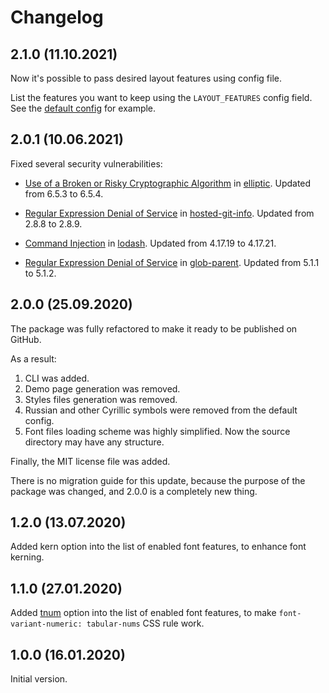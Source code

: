# Changelog

## 2.1.0 (11.10.2021)

Now it's possible to pass desired layout features using config file. 

List the features you want to keep using the `LAYOUT_FEATURES` config field. 
See the [default config](https://github.com/funbox/beatrix/blob/1c645bd42e686eb5818831be86f41003bc56ff0d/lib/default-config.js#L65) for example.


## 2.0.1 (10.06.2021)

Fixed several security vulnerabilities:

- [Use of a Broken or Risky Cryptographic Algorithm](https://github.com/advisories/GHSA-r9p9-mrjm-926w) in [elliptic](https://github.com/indutny/elliptic). Updated from 6.5.3 to 6.5.4.

- [Regular Expression Denial of Service](https://github.com/advisories/GHSA-43f8-2h32-f4cj) in [hosted-git-info](https://github.com/npm/hosted-git-info). Updated from 2.8.8 to 2.8.9.

- [Command Injection](https://github.com/advisories/GHSA-35jh-r3h4-6jhm) in [lodash](https://github.com/lodash/lodash). Updated from 4.17.19 to 4.17.21.

- [Regular Expression Denial of Service](https://www.npmjs.com/advisories/1751) in [glob-parent](https://www.npmjs.com/package/glob-parent). Updated from 5.1.1 to 5.1.2.


## 2.0.0 (25.09.2020)

The package was fully refactored to make it ready to be published on GitHub.

As a result:
1. CLI was added.
2. Demo page generation was removed.
3. Styles files generation was removed.
4. Russian and other Cyrillic symbols were removed from the default config.
5. Font files loading scheme was highly simplified. Now the source directory may have any structure.

Finally, the MIT license file was added.

There is no migration guide for this update, because the purpose of the package was changed,
and 2.0.0 is a completely new thing.


## 1.2.0 (13.07.2020)

Added kern option into the list of enabled font features, to enhance font kerning.


## 1.1.0 (27.01.2020)

Added [tnum](https://docs.microsoft.com/en-us/typography/opentype/spec/features_pt#tag-tnum) option
into the list of enabled font features, to make `font-variant-numeric: tabular-nums` CSS rule work.


## 1.0.0 (16.01.2020)

Initial version.

